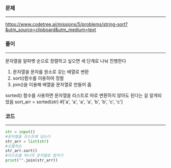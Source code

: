 ### 문제

---

https://www.codetree.ai/missions/5/problems/string-sort?&utm_source=clipboard&utm_medium=text

### 풀이

---

문자열을 알파벳 순으로 정렬하고 싶으면 세 단계로 나눠 진행한다

1. 문자열을 문자를 원소로 갖는 배열로 변환
2. sort()함수를 이용하여 정렬
3. join()을 이용해 배열을 문자열로 만들어 줌

sorted() 함수를 사용하면 문자열을 리스트로 따로 변환하지 않아도 된다는 걸 알게되었음
sort_arr = sorted(str) #['a', 'a', 'a', 'a', 'b', 'b', 'c', 'c']

### 코드

---

```python
str = input()
#문자열을 리스트에 담는다
str_arr = list(str)
#오름차순
str_arr.sort()
#리스트를 하나의 문자열로 합치기
print("".join(str_arr))
```
